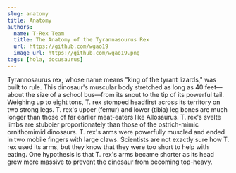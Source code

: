 ```yaml
---
slug: anatomy
title: Anatomy
authors:
  name: T-Rex Team
  title: The Anatomy of the Tyrannasourus Rex
  url: https://github.com/wgao19
  image_url: https://github.com/wgao19.png
tags: [hola, docusaurus]
---
```


Tyrannosaurus rex, whose name means "king of the tyrant lizards," was built to rule. This dinosaur's muscular body stretched as long as 40 feet—about the size of a school bus—from its snout to the tip of its powerful tail. Weighing up to eight tons, T. rex stomped headfirst across its territory on two strong legs. T. rex's upper (femur) and lower (tibia) leg bones are much longer than those of far earlier meat-eaters like Allosaurus. T. rex's svelte limbs are stubbier proportionately than those of the ostrich-mimic ornithomimid dinosaurs. T. rex's arms were powerfully muscled and ended in two mobile fingers with large claws. Scientists are not exactly sure how T. rex used its arms, but they know that they were too short to help with eating. One hypothesis is that T. rex's arms became shorter as its head grew more massive to prevent the dinosaur from becoming top-heavy.
